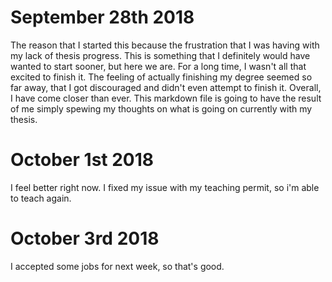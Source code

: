 # September 28th 2018

The reason that I started this because the frustration that I was having with my lack of thesis progress.
This is something that I definitely would have wanted to start sooner, but here we are. For a long time, I wasn't all that excited to
finish it. The feeling of actually finishing my degree seemed so far away, that I got discouraged and didn't even attempt to finish it.
Overall, I have come closer than ever. This markdown file is going to have the result of me simply spewing my thoughts on what is going
on currently with my thesis.



# October 1st 2018
I feel better right now. I fixed my issue with my teaching permit, so i'm able to teach again.

# October 3rd 2018
I accepted some jobs for next week, so that's good.
